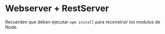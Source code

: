 # Webserver + RestServer

Recuerden que deben ejecutar ```npm install``` para reconstruir los modulos de Node.

